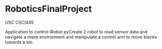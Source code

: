 # RoboticsFinalProject
USC CSCI445 

Application to control iRobot pyCreate 2 robot to read sensor data and navigate a maze environment and manipulate a control arm to move blocks towards a bin
